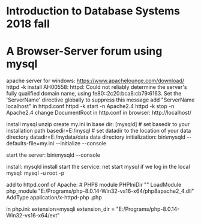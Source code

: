 # Introduction to Database Systems 2018 fall
# A Browser-Server forum using mysql

apache server for windows: https://www.apachelounge.com/download/
httpd -k install
AH00558: httpd: Could not reliably determine the server's fully qualified domain name, using fe80::2c20:bca8:cb79:6163. Set the 'ServerName' directive globally to suppress this message
add "ServerName localhost" in httpd.conf
httpd -k start -n Apache2.4
httpd -k stop -n Apache2.4
change DocumentRoot in http.conf 
in browser: http://localhost/

install mysql
unzip
create my.ini in base dir:
    [mysqld]
    # set basedir to your installation path
    basedir=E:/mysql
    # set datadir to the location of your data directory
    datadir=E:/mydata/data
data directory initialization:
bin\mysqld --defaults-file=my.ini --initialize --console

start the server:
bin\mysqld --console

install:
mysqld install
start the service:
net start mysql
if we log in the local mysql:
mysql -u root -p

add to httpd.conf of Apache:
    # PHP8 module
    PHPIniDir ""
    LoadModule php_module "E:/Programs/php-8.0.14-Win32-vs16-x64/php8apache2_4.dll"
    AddType application/x-httpd-php .php

in php.ini:
    extension=mysqli
    extension_dir = "E:/Programs/php-8.0.14-Win32-vs16-x64/ext"

